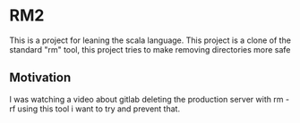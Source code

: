 # RM2

This is a project for leaning the scala language.
This project is a clone of the standard "rm" tool, this project tries to make removing directories more safe

## Motivation

I was watching a video about gitlab deleting the production server with rm -rf using this tool i want to try and prevent
that.